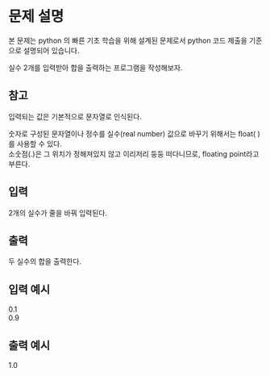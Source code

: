 # 문제 설명

본 문제는 python 의 빠른 기초 학습을 위해 설계된 문제로서 python 코드 제출을 기준으로 설명되어 있습니다.

실수 2개를 입력받아
합을 출력하는 프로그램을 작성해보자.

## 참고

입력되는 값은 기본적으로 문자열로 인식된다.

숫자로 구성된 문자열이나 정수를 실수(real number) 값으로 바꾸기 위해서는 float( ) 를 사용할 수 있다.  
소숫점(.)은 그 위치가 정해져있지 않고 이리저리 둥둥 떠다니므로, floating point라고 부른다.

## 입력

2개의 실수가 줄을 바꿔 입력된다.

## 출력

두 실수의 합을 출력한다.

## 입력 예시

0.1  
0.9

## 출력 예시

1.0
